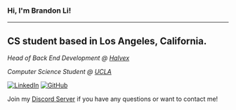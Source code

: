 ### **Hi, I'm Brandon Li!**

---
CS student based in Los Angeles, California.
---
*Head of Back End Development @ [Halvex](halvex.net)*

*Computer Science Student @ [UCLA](ucla.edu)*

[![LinkedIn](https://img.shields.io/badge/-brandonli28-blue?style=flat-square&logo=Linkedin&logoColor=white&link=https://www.linkedin.com/in/brandonli28/)](https://www.linkedin.com/in/brandonli28/)
[![GitHub](https://img.shields.io/github/followers/PulseBeat02?label=follow&style=social)](https://github.com/PulseBeat02)

Join my [Discord Server](https://discord.gg/cUMB6kCsh6) if you have any questions or want to contact me!
